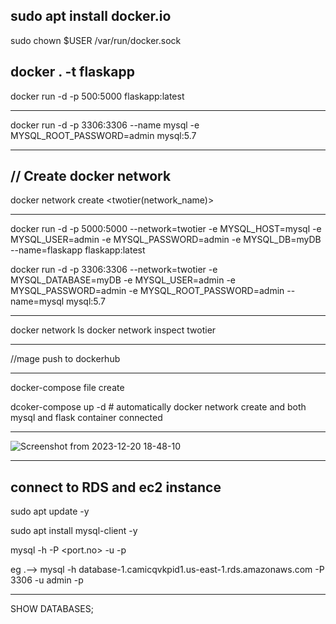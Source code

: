 sudo apt install docker.io
---
sudo chown $USER /var/run/docker.sock

docker . -t flaskapp
--------------
docker run -d -p 500:5000 flaskapp:latest

------------------------
docker run -d -p 3306:3306 --name mysql -e MYSQL_ROOT_PASSWORD=admin mysql:5.7

------------------------
// Create docker network
--
docker network create <twotier(network_name)>

----------------
docker run -d -p 5000:5000 --network=twotier -e MYSQL_HOST=mysql -e MYSQL_USER=admin -e MYSQL_PASSWORD=admin -e MYSQL_DB=myDB --name=flaskapp flaskapp:latest

docker run -d -p 3306:3306 --network=twotier -e MYSQL_DATABASE=myDB -e MYSQL_USER=admin -e MYSQL_PASSWORD=admin -e MYSQL_ROOT_PASSWORD=admin --name=mysql mysql:5.7

----------

docker network ls
docker network inspect twotier

------------------------
//mage push to dockerhub

------------------------
docker-compose file create 

dcoker-compose up -d   # automatically docker network create and both mysql and flask container connected

------------------------

![Screenshot from 2023-12-20 18-48-10](https://github.com/Hemantjangir53/two-tier-flask-app/assets/146804084/ac1d91e6-3079-43a8-8105-ad4941415a0b)

------------------------------------------
connect to RDS and ec2 instance 
--------------
sudo apt update -y

sudo apt install mysql-client -y

mysql -h <endpoint address> -P <port.no> -u <username> -p

eg .--> mysql -h database-1.camicqvkpid1.us-east-1.rds.amazonaws.com -P 3306 -u admin -p

---
SHOW DATABASES;












